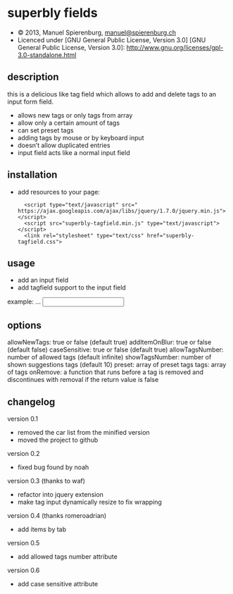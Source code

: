 superbly fields
===============

* &copy; 2013, Manuel Spierenburg, manuel@spierenburg.ch
* Licenced under [GNU General Public License, Version 3.0]
[GNU General Public License, Version 3.0]: http://www.gnu.org/licenses/gpl-3.0-standalone.html

description
-----------
this is a delicious like tag field which allows to add and delete tags to an input form field.

* allows new tags or only tags from array
* allow only a certain amount of tags
* can set preset tags
* adding tags by mouse or by keyboard input
* doesn’t allow duplicated entries
* input field acts like a normal input field

installation
------------
* add resources to your page:

        <script type="text/javascript" src=" https://ajax.googleapis.com/ajax/libs/jquery/1.7.0/jquery.min.js"></script>
        <script src="superbly-tagfield.min.js" type="text/javascript"></script>
        <link rel="stylesheet" type="text/css" href="superbly-tagfield.css">

usage
-----
* add an input field
* add tagfield support to the input field

example:
    <script type="text/javascript">
        $(function() {
            $("#tagfield1").superblyTagField({
                allowNewTags: false,
                showTagsNumber: 10,
                preset: ['Audi','Bentley'],
                tags: ['Alfa Romeo','Aston Martin','Audi','Bentley','Bugatti']
            });
        });
    </script>
    ...
    <input type="text" id="tagfield1" />

options
-------

allowNewTags: 		true or false (default true)
addItemOnBlur:  	true or false (default false)
caseSensitive: 		true or false (default true)
allowTagsNumber:	number of allowed tags (default infinite)
showTagsNumber: 	number of shown suggestions tags (default 10)
preset:      		  array of preset tags
tags:           	array of tags
onRemove:         a function that runs before a tag is removed and discontinues with removal if the return value is false

changelog
---------
version 0.1
- removed the car list from the minified version
- moved the project to github

version 0.2
- fixed bug found by noah

version 0.3 (thanks to waf)
- refactor into jquery extension
- make tag input dynamically resize to fix wrapping

version 0.4 (thanks romeroadrian)
- add items by tab

version 0.5
- add allowed tags number attribute

version 0.6
- add case sensitive attribute
